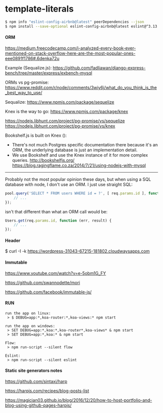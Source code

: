 # template-literals

```bash
$ npm info "eslint-config-airbnb@latest" peerDependencies --json
$ npm install --save-optional eslint-config-airbnb@latest eslint@^3.13.0 eslint-plugin-jsx-a11y@^3.0.2 eslint-plugin-import@^2.2.0 eslint-plugin-react@^6.9.0
```

#### ORM

https://medium.freecodecamp.com/i-analyzed-every-book-ever-mentioned-on-stack-overflow-here-are-the-most-popular-ones-eee0891f1786#.6denka72u

Example (Sequalize.js):
https://github.com/fadliawan/django-express-bench/tree/master/express/exbench-mysql

ORMs vs pg-promise:
https://www.reddit.com/r/node/comments/3wiy6j/what_do_you_think_is_the_best_way_to_use/

Sequalize:
https://www.npmjs.com/package/sequelize

Knex is the way to go:
https://www.npmjs.com/package/knex

https://nodejs.libhunt.com/project/pg-promise/vs/sequelize
https://nodejs.libhunt.com/project/pg-promise/vs/knex

Bookshelf.js is built on Knex ():
- There's not much Postgres specific documentation there because it's an ORM,
the underlying database is just an implementation detail.
- We use Bookshelf and use the Knex instance of it for more complex queries.
http://bookshelfjs.org/
https://blog.ragingflame.co.za/2014/7/21/using-nodejs-with-mysql

----

Probably not the most popular opinion these days,
but when using a SQL database with node,
I don't use an ORM. I just use straight SQL:

```js
pool.query('SELECT * FROM users WHERE id = ?', [ req.params.id ], function (err, result) {
    // ...
});
```

isn't that different than what an ORM call would be:

```js
Users.get(req.params.id, function (err, result) {
    // ...
});
```

#### Header

$ curl -I -k https://wordpress-31043-67215-181802.cloudwaysapps.com

#### Immutable

https://www.youtube.com/watch?v=e-5obm1G_FY

https://github.com/swannodette/mori

https://github.com/facebook/immutable-js/

#### RUN

```
run the app on linux:
 > $ DEBUG=app:*,koa-router:*,koa-views:* npm start

run the app on windows:
 > SET DEBUG=app:*,koa:*,koa-router*,koa-views* & npm start
 > SET DEBUG=app:*,koa:* & npm start

Flow:
 > npm run-script --silent flow

Eslint:
 > npm run-script --silent eslint
```

#### Static site generators notes

https://github.com/sintaxi/harp

https://harpjs.com/recipes/blog-posts-list

https://magician03.github.io/blog/2016/12/20/how-to-host-portfolio-and-blog-using-github-pages-harpjs/
